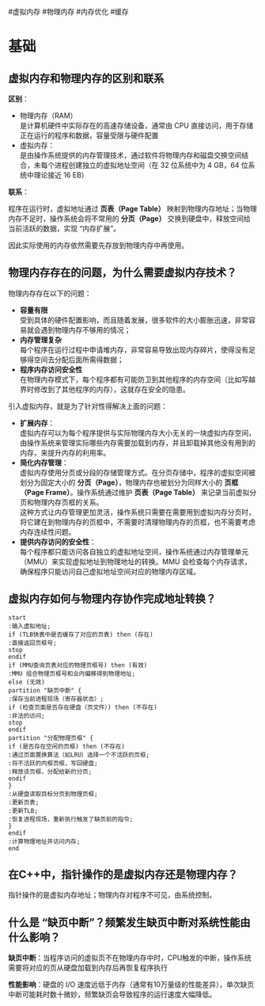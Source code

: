 
#虚拟内存 #物理内存 #内存优化 #缓存

# 基础

## 虚拟内存和物理内存的区别和联系

**区别**：

- 物理内存（RAM）<br>是计算机硬件中实际存在的高速存储设备，通常由 CPU 直接访问，用于存储正在运行的程序和数据，容量受限与硬件配置
- 虚拟内存：<br>是由操作系统提供的内存管理技术，通过软件将物理内存和磁盘交换空间结合，未每个进程创建独立的虚拟地址空间（在 32 位系统中为 4 GB，64 位系统中理论接近 16 EB）

**联系**：

程序在运行时，虚拟地址通过 **页表（Page Table）** 映射到物理内存地址；当物理内存不足时，操作系统会将不常用的 **分页（Page）** 交换到硬盘中，释放空间给当前活跃的数据，实现 “内存扩展”。

因此实际使用的内存依然需要先存放到物理内存中再使用。

## 物理内存存在的问题，为什么需要虚拟内存技术？

物理内存存在以下的问题：

- **容量有限**<br>受到具体的硬件配置影响，而且随着发展，很多软件的大小膨胀迅速，非常容易就会遇到物理内存不够用的情况；
- **内存管理复杂**<br>每个程序在运行过程中申请堆内存，非常容易导致出现内存碎片，使得没有足够得空间去分配后面所需得数据；
- **程序内存访问安全性**<br>在物理内存模式下，每个程序都有可能防卫到其他程序的内存空间（比如写越界时修改到了其他程序的内存），这就存在安全的隐患。

引入虚拟内存，就是为了针对性得解决上面的问题：

- **扩展内存**：<br>虚拟内存可以为每个程序提供与实际物理内存大小无关的一块虚拟内存空间，由操作系统来管理实际哪些内存需要加载到内存，并且卸载掉其他没有用到的内存，来提升内存的利用率。
- **简化内存管理**：<br>虚拟内存使用分页或分段的存储管理方式。在分页存储中，程序的虚拟空间被划分为固定大小的 **分页（Page）**，物理内存也被划分为同样大小的 **页框（Page Frame）**。操作系统通过维护 **页表（Page Table）** 来记录当前虚拟分页和物理内存页框的关系。<br>这种方式让内存管理更加灵活，操作系统只需要在需要用到虚拟内存分页时，将它建在到物理内存的页框中，不需要时清理物理内存的页框，也不需要考虑内存连续性问题。
- **提供内存访问的安全性**：<br>每个程序都只能访问各自独立的虚拟地址空间，操作系统通过内存管理单元（MMU）来实现虚拟地址到物理地址的转换。MMU 会检查每个内存请求，确保程序只能访问自己虚拟地址空间对应的物理内存区域。

## 虚拟内存如何与物理内存协作完成地址转换？

```plantuml
start
:输入虚拟地址;
if (TLB快表中是否缓存了对应的页表) then (存在)
:直接返回页框号;
stop
endif
if (MMU查询页表对应的物理页框号) then (有效)
:MMU 组合物理页框号和业内偏移得到物理地址;
else (无效)
partition "缺页中断" {
:保存当前进程现场（寄存器状态）;
if (检查页面是否存在硬盘（页文件）) then (不存在)
:非法的访问;
stop
endif
partition "分配物理页框" {
if (是否存在空闲的页框) then (不存在) 
:通过页面置换算法（如LRU）选择一个不活跃的页框;
:将不活跃的内框页框，写回硬盘;
:释放该页框，分配给新的分页;
endif
}
:从硬盘读取目标分页到物理页框;
:更新页表;
:更新TLB;
:恢复进程现场，重新执行触发了缺页前的指令;
}
endif
:计算物理地址并访问内存;
end
```

## 在C++中，指针操作的是虚拟内存还是物理内存？

指针操作的是虚拟内存地址；物理内存对程序不可见，由系统控制。

## 什么是 “缺页中断”？频繁发生缺页中断对系统性能由什么影响？

**缺页中断**：当程序访问的虚拟页不在物理内存中时，CPU触发的中断，操作系统需要将对应的页从硬盘加载到内存后再恢复程序执行

**性能影响**：硬盘的 I/O 速度远低于内存（通常有10万量级的性能差异），单次缺页中断可能耗时数十微妙，频繁缺页会导致程序的运行速度大幅降低。


